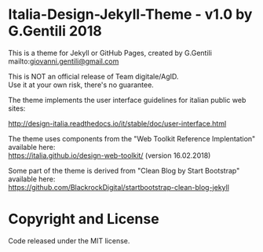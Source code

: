 # Italia-Design-Jekyll-Theme - v1.0 by G.Gentili 2018

This is a theme for Jekyll or GitHub Pages, created by G.Gentili  
mailto:giovanni.gentili@gmail.com

This is NOT an official release of Team digitale/AgID.  
Use it at your own risk, there's no guarantee.  

The theme implements the user interface guidelines for italian public web sites:  

http://design-italia.readthedocs.io/it/stable/doc/user-interface.html

The theme uses components from the "Web Toolkit Reference Implentation" available here:  
https://italia.github.io/design-web-toolkit/ (version 16.02.2018)

Some part of the theme is derived from "Clean Blog by Start Bootstrap" available here:  
https://github.com/BlackrockDigital/startbootstrap-clean-blog-jekyll

# Copyright and License
Code released under the MIT license.
